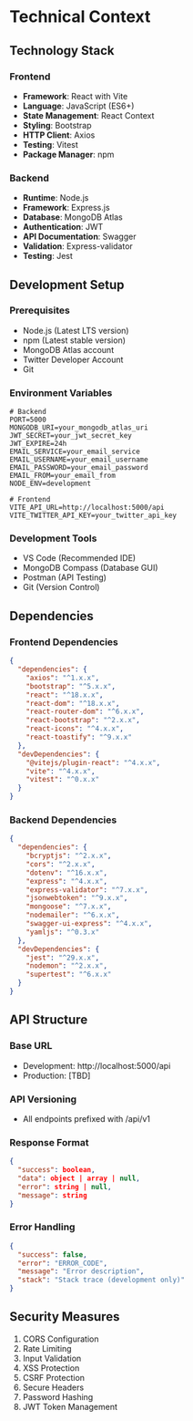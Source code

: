 # Technical Context

## Technology Stack

### Frontend
- **Framework**: React with Vite
- **Language**: JavaScript (ES6+)
- **State Management**: React Context
- **Styling**: Bootstrap
- **HTTP Client**: Axios
- **Testing**: Vitest
- **Package Manager**: npm

### Backend
- **Runtime**: Node.js
- **Framework**: Express.js
- **Database**: MongoDB Atlas
- **Authentication**: JWT
- **API Documentation**: Swagger
- **Validation**: Express-validator
- **Testing**: Jest

## Development Setup

### Prerequisites
- Node.js (Latest LTS version)
- npm (Latest stable version)
- MongoDB Atlas account
- Twitter Developer Account
- Git

### Environment Variables
```
# Backend
PORT=5000
MONGODB_URI=your_mongodb_atlas_uri
JWT_SECRET=your_jwt_secret_key
JWT_EXPIRE=24h
EMAIL_SERVICE=your_email_service
EMAIL_USERNAME=your_email_username
EMAIL_PASSWORD=your_email_password
EMAIL_FROM=your_email_from
NODE_ENV=development

# Frontend
VITE_API_URL=http://localhost:5000/api
VITE_TWITTER_API_KEY=your_twitter_api_key
```

### Development Tools
- VS Code (Recommended IDE)
- MongoDB Compass (Database GUI)
- Postman (API Testing)
- Git (Version Control)

## Dependencies

### Frontend Dependencies
```json
{
  "dependencies": {
    "axios": "^1.x.x",
    "bootstrap": "^5.x.x",
    "react": "^18.x.x",
    "react-dom": "^18.x.x",
    "react-router-dom": "^6.x.x",
    "react-bootstrap": "^2.x.x",
    "react-icons": "^4.x.x",
    "react-toastify": "^9.x.x"
  },
  "devDependencies": {
    "@vitejs/plugin-react": "^4.x.x",
    "vite": "^4.x.x",
    "vitest": "^0.x.x"
  }
}
```

### Backend Dependencies
```json
{
  "dependencies": {
    "bcryptjs": "^2.x.x",
    "cors": "^2.x.x",
    "dotenv": "^16.x.x",
    "express": "^4.x.x",
    "express-validator": "^7.x.x",
    "jsonwebtoken": "^9.x.x",
    "mongoose": "^7.x.x",
    "nodemailer": "^6.x.x",
    "swagger-ui-express": "^4.x.x",
    "yamljs": "^0.3.x"
  },
  "devDependencies": {
    "jest": "^29.x.x",
    "nodemon": "^2.x.x",
    "supertest": "^6.x.x"
  }
}
```

## API Structure

### Base URL
- Development: http://localhost:5000/api
- Production: [TBD]

### API Versioning
- All endpoints prefixed with /api/v1

### Response Format
```json
{
  "success": boolean,
  "data": object | array | null,
  "error": string | null,
  "message": string
}
```

### Error Handling
```json
{
  "success": false,
  "error": "ERROR_CODE",
  "message": "Error description",
  "stack": "Stack trace (development only)"
}
```

## Security Measures
1. CORS Configuration
2. Rate Limiting
3. Input Validation
4. XSS Protection
5. CSRF Protection
6. Secure Headers
7. Password Hashing
8. JWT Token Management 